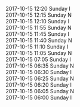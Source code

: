2017-10-15 12:20 Sunday  I  
2017-10-15 12:15 Sunday  N  
2017-10-15 12:10 Sunday  I  
2017-10-15 11:55 Sunday  N  
2017-10-15 11:45 Sunday  I  
2017-10-15 11:40 Sunday  N  
2017-10-15 11:10 Sunday  I  
2017-10-15 11:05 Sunday  N  
2017-10-15 07:05 Sunday  I  
2017-10-15 06:35 Sunday  N  
2017-10-15 06:30 Sunday  I  
2017-10-15 06:25 Sunday  N  
2017-10-15 06:20 Sunday  I  
2017-10-15 06:05 Sunday  N  
2017-10-15 06:00 Sunday  I  
